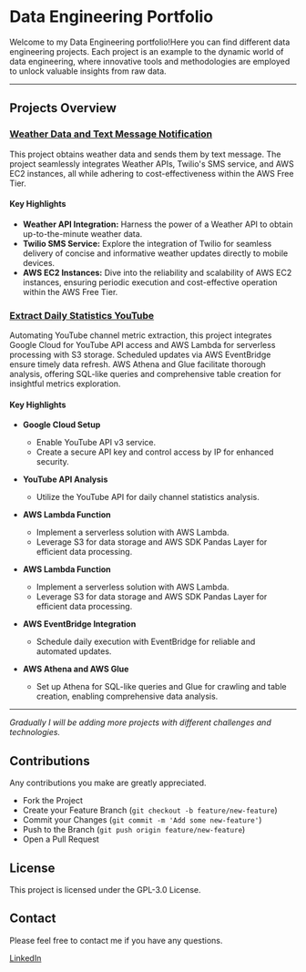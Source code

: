 # Data Engineering Portfolio

Welcome to my Data Engineering portfolio!Here you can find different data engineering projects. Each project is an example to the dynamic world of data engineering, where innovative tools and methodologies are employed to unlock valuable insights from raw data.

---

## Projects Overview

### [Weather Data and Text Message Notification](Weather_forescast_text_message_notification/guide.md)

This project obtains weather data and sends them by text message. The project seamlessly integrates Weather APIs, Twilio's SMS service, and AWS EC2 instances, all while adhering to cost-effectiveness within the AWS Free Tier.

#### Key Highlights

- **Weather API Integration:** Harness the power of a Weather API to obtain up-to-the-minute weather data.
- **Twilio SMS Service:** Explore the integration of Twilio for seamless delivery of concise and informative weather updates directly to mobile devices.
- **AWS EC2 Instances:** Dive into the reliability and scalability of AWS EC2 instances, ensuring periodic execution and cost-effective operation within the AWS Free Tier.

### [Extract Daily Statistics YouTube](Extract_daily_statistics_youtube/guide.md)

Automating YouTube channel metric extraction, this project integrates Google Cloud for YouTube API access and AWS Lambda for serverless processing with S3 storage. Scheduled updates via AWS EventBridge ensure timely data refresh. AWS Athena and Glue facilitate thorough analysis, offering SQL-like queries and comprehensive table creation for insightful metrics exploration.

#### Key Highlights

- **Google Cloud Setup**
  - Enable YouTube API v3 service.
  - Create a secure API key and control access by IP for enhanced security.

- **YouTube API Analysis**
  - Utilize the YouTube API for daily channel statistics analysis.

- **AWS Lambda Function**
  - Implement a serverless solution with AWS Lambda.
  - Leverage S3 for data storage and AWS SDK Pandas Layer for efficient data processing.

- **AWS Lambda Function**
  - Implement a serverless solution with AWS Lambda.
  - Leverage S3 for data storage and AWS SDK Pandas Layer for efficient data processing.

- **AWS EventBridge Integration**
  - Schedule daily execution with EventBridge for reliable and automated updates.

- **AWS Athena and AWS Glue**
  - Set up Athena for SQL-like queries and Glue for crawling and table creation, enabling comprehensive data analysis.

---
*Gradually I will be adding more projects with different challenges and technologies.*

## Contributions

Any contributions you make are greatly appreciated.

- Fork the Project
- Create your Feature Branch (`git checkout -b feature/new-feature`)
- Commit your Changes (`git commit -m 'Add some new-feature'`)
- Push to the Branch (`git push origin feature/new-feature`)
- Open a Pull Request

## License

This project is licensed under the GPL-3.0 License.

## Contact

Please feel free to contact me if you have any questions.

[LinkedIn](https://www.linkedin.com/in/rublaman)
